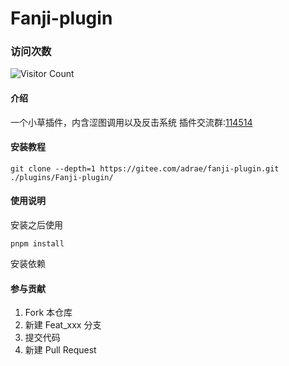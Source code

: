 # Fanji-plugin
### 访问次数
![Visitor Count](https://profile-counter.glitch.me/fanji-plugin/count.svg)
#### 介绍
一个小草插件，内含涩图调用以及反击系统
插件交流群:[114514](https://blog.admilk.top/go/RC/)



#### 安装教程

```
git clone --depth=1 https://gitee.com/adrae/fanji-plugin.git ./plugins/Fanji-plugin/
```


#### 使用说明

安装之后使用

```
pnpm install
```
安装依赖

#### 参与贡献

1.  Fork 本仓库
2.  新建 Feat_xxx 分支
3.  提交代码
4.  新建 Pull Request


